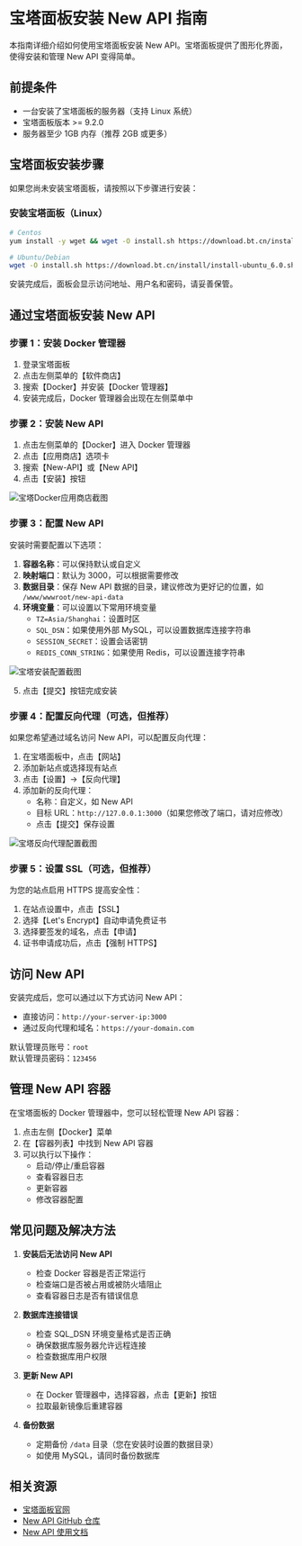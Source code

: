 # 宝塔面板安装 New API 指南

本指南详细介绍如何使用宝塔面板安装 New API。宝塔面板提供了图形化界面，使得安装和管理 New API 变得简单。

## 前提条件

- 一台安装了宝塔面板的服务器（支持 Linux 系统）
- 宝塔面板版本 >= 9.2.0
- 服务器至少 1GB 内存（推荐 2GB 或更多）

## 宝塔面板安装步骤

如果您尚未安装宝塔面板，请按照以下步骤进行安装：

### 安装宝塔面板（Linux）

```bash
# Centos
yum install -y wget && wget -O install.sh https://download.bt.cn/install/install_6.0.sh && sh install.sh

# Ubuntu/Debian
wget -O install.sh https://download.bt.cn/install/install-ubuntu_6.0.sh && sudo bash install.sh
```

安装完成后，面板会显示访问地址、用户名和密码，请妥善保管。

## 通过宝塔面板安装 New API

### 步骤 1：安装 Docker 管理器

1. 登录宝塔面板
2. 点击左侧菜单的【软件商店】
3. 搜索【Docker】并安装【Docker 管理器】
4. 安装完成后，Docker 管理器会出现在左侧菜单中

### 步骤 2：安装 New API

1. 点击左侧菜单的【Docker】进入 Docker 管理器
2. 点击【应用商店】选项卡
3. 搜索【New-API】或【New API】
4. 点击【安装】按钮

![宝塔Docker应用商店截图](../assets/images/bt-docker-store.png)

### 步骤 3：配置 New API

安装时需要配置以下选项：

1. **容器名称**：可以保持默认或自定义
2. **映射端口**：默认为 3000，可以根据需要修改
3. **数据目录**：保存 New API 数据的目录，建议修改为更好记的位置，如 `/www/wwwroot/new-api-data`
4. **环境变量**：可以设置以下常用环境变量
   - `TZ=Asia/Shanghai`：设置时区
   - `SQL_DSN`：如果使用外部 MySQL，可以设置数据库连接字符串
   - `SESSION_SECRET`：设置会话密钥
   - `REDIS_CONN_STRING`：如果使用 Redis，可以设置连接字符串

![宝塔安装配置截图](../assets/images/bt-docker-config.png)

5. 点击【提交】按钮完成安装

### 步骤 4：配置反向代理（可选，但推荐）

如果您希望通过域名访问 New API，可以配置反向代理：

1. 在宝塔面板中，点击【网站】
2. 添加新站点或选择现有站点
3. 点击【设置】->【反向代理】
4. 添加新的反向代理：
   - 名称：自定义，如 New API
   - 目标 URL：`http://127.0.0.1:3000`（如果您修改了端口，请对应修改）
   - 点击【提交】保存设置

![宝塔反向代理配置截图](../assets/images/bt-reverse-proxy.png)

### 步骤 5：设置 SSL（可选，但推荐）

为您的站点启用 HTTPS 提高安全性：

1. 在站点设置中，点击【SSL】
2. 选择【Let's Encrypt】自动申请免费证书
3. 选择要签发的域名，点击【申请】
4. 证书申请成功后，点击【强制 HTTPS】

## 访问 New API

安装完成后，您可以通过以下方式访问 New API：

- 直接访问：`http://your-server-ip:3000`
- 通过反向代理和域名：`https://your-domain.com`

默认管理员账号：`root`  
默认管理员密码：`123456`

## 管理 New API 容器

在宝塔面板的 Docker 管理器中，您可以轻松管理 New API 容器：

1. 点击左侧【Docker】菜单
2. 在【容器列表】中找到 New API 容器
3. 可以执行以下操作：
   - 启动/停止/重启容器
   - 查看容器日志
   - 更新容器
   - 修改容器配置

## 常见问题及解决方法

1. **安装后无法访问 New API**
   - 检查 Docker 容器是否正常运行
   - 检查端口是否被占用或被防火墙阻止
   - 查看容器日志是否有错误信息

2. **数据库连接错误**
   - 检查 SQL_DSN 环境变量格式是否正确
   - 确保数据库服务器允许远程连接
   - 检查数据库用户权限

3. **更新 New API**
   - 在 Docker 管理器中，选择容器，点击【更新】按钮
   - 拉取最新镜像后重建容器

4. **备份数据**
   - 定期备份 `/data` 目录（您在安装时设置的数据目录）
   - 如使用 MySQL，请同时备份数据库

## 相关资源

- [宝塔面板官网](https://www.bt.cn)
- [New API GitHub 仓库](https://github.com/Calcium-Ion/new-api)
- [New API 使用文档](../user-guide/getting-started.md)
